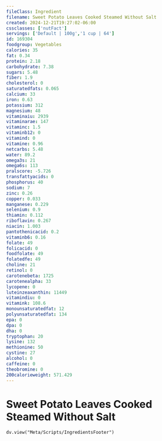 ```yaml
---
fileClass: Ingredient
filename: Sweet Potato Leaves Cooked Steamed Without Salt
created: 2024-12-21T19:27:02-06:00
cssclasses: ['nutFact']
servings: ['Default | 100g','1 cup | 64']
id: 169304
foodgroup: Vegetables
calories: 35
fat: 0.34
protein: 2.18
carbohydrate: 7.38
sugars: 5.48
fiber: 1.9
cholesterol: 0
saturatedfats: 0.065
calcium: 33
iron: 0.63
potassium: 312
magnesium: 48
vitaminaiu: 2939
vitaminarae: 147
vitaminc: 1.5
vitaminb12: 0
vitamind: 0
vitamine: 0.96
netcarbs: 5.48
water: 89.2
omega3s: 21
omega6s: 113
pralscore: -5.726
transfattyacids: 0
phosphorus: 40
sodium: 7
zinc: 0.26
copper: 0.033
manganese: 0.229
selenium: 0.9
thiamin: 0.112
riboflavin: 0.267
niacin: 1.003
pantothenicacid: 0.2
vitaminb6: 0.16
folate: 49
folicacid: 0
foodfolate: 49
folatedfe: 49
choline: 21
retinol: 0
carotenebeta: 1725
carotenealpha: 33
lycopene: 0
luteinzeaxanthin: 11449
vitamindiu: 0
vitamink: 108.6
monounsaturatedfat: 12
polyunsaturatedfat: 134
epa: 0
dpa: 0
dha: 0
tryptophan: 20
lysine: 132
methionine: 50
cystine: 27
alcohol: 0
caffeine: 0
theobromine: 0
200calorieweight: 571.429
---
```


# Sweet Potato Leaves Cooked Steamed Without Salt

```dataviewjs
dv.view("Meta/Scripts/IngredientsFooter")
```